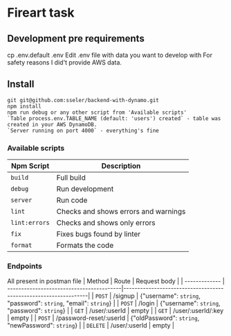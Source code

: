 # Fireart task

## Development pre requirements
cp .env.default .env
Edit .env file with data you want to develop with
For safety reasons I did't provide AWS data.

## Install 
```
git git@github.com:sseler/backend-with-dynamo.git
npm install
npm run debug or any other script from 'Available scripts'
`Table process.env.TABLE_NAME (default: 'users') created` - table was created in your AWS DynamoDB.
`Server running on port 4000` - everything's fine
```


### Available scripts

| Npm Script    | Description                                                                                 |
| ------------- | ------------------------------------------------------------------------------------------- |
| `build`       | Full build                                                                                  |
| `debug`       | Run development                                                                             |
| `server`      | Run code                                                                                    |
| `lint`        | Checks and shows errors and warnings                                                        |
| `lint:errors` | Checks and shows only errors                                                                |
| `fix`         | Fixes bugs found by linter                                                                  |
| `format`      | Formats the code                                                                            |

### Endpoints 
 All present in postman file
| Method        | Route                                    | Request body                                                    |
| ------------- | -----------------------------------------|-----------------------------------------------------------------|
| `POST`        | /signup                                  | {"username": `string`, "password": `string`, "email": `string`} |
| `POST`        | /login                                   | {"username": `string`, "password": `string`}                    |
| `GET`         | /user/:userId                            |            empty                                                |
| `GET`         | /user/:userId/:key                       |            empty                                                |
| `POST`        | /password-reset/:userId                  | {"oldPassword": `string`, "newPassword": `string`}              |
| `DELETE`      | /user/:userId                            |            empty                                                |


